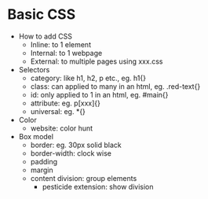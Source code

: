 # Basic CSS
- How to add CSS
    - Inline: to 1 element
    - Internal: to 1 webpage
    - External: to multiple pages using xxx.css
- Selectors
    - category: like h1, h2, p etc., eg. h1{}
    - class: can applied to many in an html, eg. .red-text{}
    - id: only applied to 1 in an html, eg. #main{}
    - attribute: eg. p[xxx]{}
    - universal: eg. *{}
- Color
    - website: color hunt
- Box model
    - border: eg. 30px solid black
    - border-width: clock wise
    - padding
    - margin
    - content division: group elements
        - pesticide extension: show division